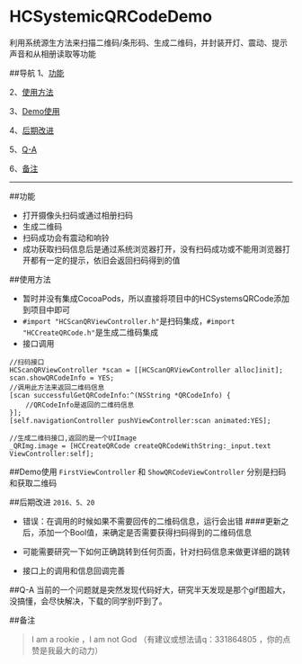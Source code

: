 # HCSystemicQRCodeDemo
利用系统源生方法来扫描二维码/条形码、生成二维码，并封装开灯、震动、提示声音和从相册读取等功能

##导航
1、[功能](https://github.com/honeycao/HCSystemicQRCodeDemo#功能)

2、[使用方法](https://github.com/honeycao/HCSystemicQRCodeDemo#使用方法)

3、[Demo使用](https://github.com/honeycao/HCSystemicQRCodeDemo#Demo使用)

4、[后期改进](https://github.com/honeycao/HCSystemicQRCodeDemo#后期改进)

5、[Q-A](https://github.com/honeycao/HCSystemicQRCodeDemo#Q-A)

6、[备注](https://github.com/honeycao/HCSystemicQRCodeDemo#备注)

-------

##功能
* 打开摄像头扫码或通过相册扫码
* 生成二维码
* 扫码成功会有震动和响铃
* 成功获取扫码信息后是通过系统浏览器打开，没有扫码成功或不能用浏览器打开都有一定的提示，依旧会返回扫码得到的值

##使用方法
* 暂时并没有集成CocoaPods，所以直接将项目中的HCSystemsQRCode添加到项目中即可
* `#import "HCScanQRViewController.h"`是扫码集成，`#import "HCCreateQRCode.h"`是生成二维码集成
* 接口调用
```obj-c
//扫码接口
HCScanQRViewController *scan = [[HCScanQRViewController alloc]init];
scan.showQRCodeInfo = YES;
//调用此方法来返回二维码信息
[scan successfulGetQRCodeInfo:^(NSString *QRCodeInfo) {
    //QRCodeInfo是返回的二维码信息
}];
[self.navigationController pushViewController:scan animated:YES];

//生成二维码接口,返回的是一个UIImage
_QRImg.image = [HCCreateQRCode createQRCodeWithString:_input.text ViewController:self];
```

##Demo使用
`FirstViewController` 和 `ShowQRCodeViewController` 分别是扫码和获取二维码

##后期改进
`2016、5、20`
* 错误：在调用的时候如果不需要回传的二维码信息，运行会出错
####更新之后，添加一个Bool值，来确定是否需要获得扫码得到的二维码信息

* 可能需要研究一下如何正确跳转到任何页面，针对扫码信息来做更详细的跳转
* 接口上的调用和信息回调完善

##Q-A
当前的一个问题就是突然发现代码好大，研究半天发现是那个gif图超大，没搞懂，会尽快解决，下载的同学别吓到了。

##备注
>I am a rookie ，I am not God （有建议或想法请q：331864805 ，你的点赞是我最大的动力）
